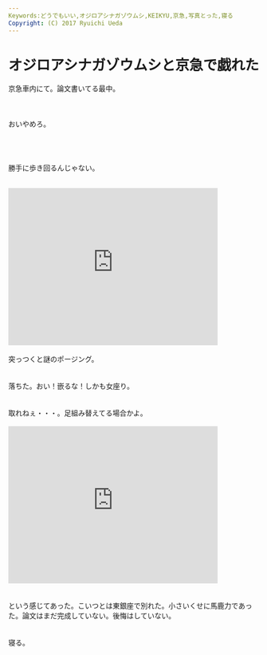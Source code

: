 ```yaml
---
Keywords:どうでもいい,オジロアシナガゾウムシ,KEIKYU,京急,写真とった,寝る
Copyright: (C) 2017 Ryuichi Ueda
---
```


# オジロアシナガゾウムシと京急で戯れた
京急車内にて。論文書いてる最中。<br />
<br />
<a href="IMG_4821.jpg"><img src="IMG_4821.jpg" alt=""></a>&nbsp;<br />
<br />
おいやめろ。<br />
<br />
&nbsp;<a href="IMG_4822.jpg"><img src="IMG_4822.jpg" alt=""></a>&nbsp;<br />
&nbsp;<a href="IMG_4823.jpg"><img src="IMG_4823.jpg" alt=""></a>&nbsp;<br />
<br />
勝手に歩き回るんじゃない。<br />
<br />
<iframe width="420" height="315" src="https://www.youtube.com/embed/toYCPVzjS0w" frameborder="0" allowfullscreen=""></iframe><br />
<br />
突っつくと謎のポージング。<br />
&nbsp;<a href="IMG_4827.jpg"><img src="IMG_4827.jpg" alt=""></a>&nbsp;<br />
<br />
落ちた。おい！嵌るな！しかも女座り。<br />
&nbsp;<a href="IMG_4829.jpg"><img src="IMG_4829.jpg" alt=""></a>&nbsp;<br />
<br />
取れねぇ・・・。足組み替えてる場合かよ。<br />
<br />
<iframe width="420" height="315" src="https://www.youtube.com/embed/IM2226uaSrA" frameborder="0" allowfullscreen=""></iframe><br />
<br />
<br />
という感じてあった。こいつとは東銀座で別れた。小さいくせに馬鹿力であった。論文はまだ完成していない。後悔はしていない。<br />
<br />
<br />
寝る。

